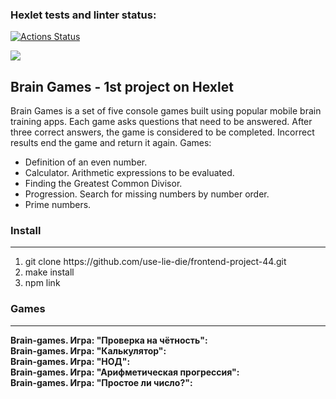 ### Hexlet tests and linter status:
[![Actions Status](https://github.com/IanaBlue/frontend-project-44/workflows/hexlet-check/badge.svg)](https://github.com/IanaBlue/frontend-project-44/actions)

<a href="https://codeclimate.com/github/IanaBlue/frontend-project-44/maintainability"><img src="https://api.codeclimate.com/v1/badges/b92b7c1ac79ecd381484/maintainability" /></a>

<h2> Brain Games - 1st project on Hexlet </h2>
<p>
Brain Games is a set of five console games built using popular mobile brain training apps. Each game asks questions that need to be answered. After three correct answers, the game is considered to be completed. Incorrect results end the game and return it again. Games:
<ul>
<li>Definition of an even number.</li>
<li>Calculator. Arithmetic expressions to be evaluated.</li>
<li>Finding the Greatest Common Divisor.</li>
<li>Progression. Search for missing numbers by number order.</li>
<li>Prime numbers.</li>
</ul>
</p>


<h3> Install </h3> <hr>
<ol>
<li>git clone https://github.com/use-lie-die/frontend-project-44.git</li>
<li>make install</li>
<li>npm link </li>
</ol>

<h3> Games </h3> <hr>
<strong>Brain-games. Игра: "Проверка на чётность":</strong> </br>
<strong>Brain-games. Игра: "Калькулятор":</strong> </br>
<strong>Brain-games. Игра: "НОД":</strong> </br>
<strong>Brain-games. Игра: "Арифметическая прогрессия":</strong> </br>
<strong>Brain-games. Игра: "Простое ли число?":</strong> </br>